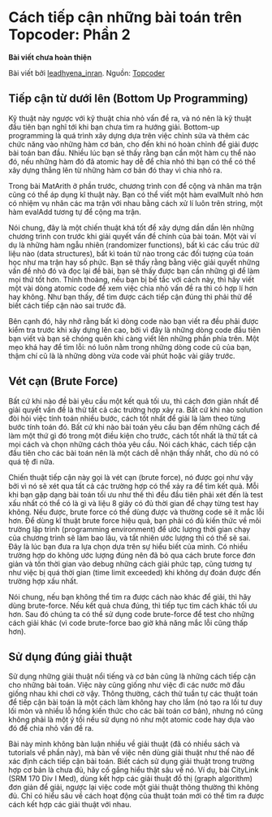 # Cách tiếp cận những bài toán trên Topcoder: Phần 2

**Bài viết chưa hoàn thiện**

Bài viết bởi [leadhyena_inran](https://www.topcoder.com/members/leadhyena_inran/). Nguồn: [Topcoder](https://www.topcoder.com/community/data-science/data-science-tutorials/planning-an-approach-to-a-topcoder-problem-part-1/) 

## Tiếp cận từ dưới lên (Bottom Up Programming)
Kỹ thuật này ngược với kỹ thuật chia nhỏ vấn đề ra, và nó nên là kỹ thuật đầu tiên bạn nghĩ tới khi bạn chưa tìm ra hướng giải. Bottom-up programming là quá trình xây dựng dựa trên việc chỉnh sửa và thêm các chức năng vào những hàm cơ bản, cho đến khi nó hoàn chỉnh để giải được bài toán ban đầu. Nhiều lúc bạn sẽ thấy rằng bạn cần một hàm cụ thể nào đó, nếu những hàm đó đã atomic hay dễ để chia nhỏ thì bạn có thể có thể xây dựng thẳng lên từ những hàm cơ bản đó thay vì chia nhỏ ra.

Trong bài MatArith ở phần trước, chương trình con để cộng và nhân ma trận cũng có thể áp dụng kĩ thuật này. Bạn có thể viết một hàm evalMult nhỏ hơn có nhiệm vụ nhân các ma trận với nhau bằng cách xử lí luôn trên string, một hàm evalAdd tương tự để cộng ma trận. 

Nói chung, đây là một chiến thuật khá tốt để xây dựng dần dần lên những chương trình con trước khi giải quyết vấn đề chính của bài toán. Một vài ví dụ là những hàm ngẫu nhiên (randomizer functions), bất kì các cấu trúc dữ liệu nào (data structures), bất kì toán tử nào trong các đối tượng của toán học như ma trận hay số phức. Bạn sẽ thấy rằng bằng việc giải quyết những vấn đề nhỏ đó và đọc lại đề bài, bạn sẽ thấy được bạn cần những gì để làm mọi thứ tốt hơn. Thỉnh thoảng, nếu bạn bị bế tắc với cách này, thì hãy viết một vài dòng atomic code để xem việc chia nhỏ vấn đề ra thì có hợp lí hơn hay không. Như bạn thấy, để tìm được cách tiếp cận đúng thì phải thử để biết cách tiếp cận nào sai trước đã.

Bên cạnh đó, hãy nhớ rằng bất kì dòng code nào bạn viết ra đều phải được kiểm tra trước khi xây dựng lên cao, bởi vì đây là những dòng code đầu tiên bạn viết và bạn sẽ chóng quên khi càng viết lên những phần phía trên. Một mẹo khá hay để tìm lỗi: nó luôn nằm trong những dòng code cũ của bạn, thậm chí cũ là là những dòng vừa code vài phút hoặc vài giây trước.

## Vét cạn (Brute Force)
Bất cứ khi nào đề bài yêu cầu một kết quả tối ưu, thì cách đơn giản nhất để giải quyết vấn đề là thử tất cả các trường hợp xảy ra. Bất cứ khi nào solution đòi hỏi việc tính toán nhiều bước, cách tốt nhất để giải là làm theo từng bước tính toán đó. Bất cứ khi nào bài toán yêu cầu bạn đếm những cách để làm một thứ gì đó trong một điều kiện cho trước, cách tốt nhất là thử tất cả mọi cách và chọn những cách thỏa yêu cầu. Nói cách khác, cách tiếp cận đầu tiên cho các bài toán nên là một cách dễ nhận thấy nhất, cho dù nó có quá tệ đi nữa.

Chiến thuật tiếp cận này gọi là vét cạn (brute force), nó được gọi như vậy bởi vì nó sẽ xét qua tất cả các trường hợp có thể xảy ra để tìm kết quả. Mỗi khi bạn gặp dạng bài toán tối ưu như thế thì đều đầu tiên phải xét đến là test xấu nhất có thể có là gì và liệu 8 giây có đủ thời gian để chạy từng test hay không. Nếu được, brute force có thể dùng được và thường code sẽ ít mắc lỗi hơn. Để dùng kĩ thuật brute force hiệu quả, bạn phải có đủ kiến thức về môi trường lập trình (programming environment) để ước lượng thời gian chạy của chương trình sẽ làm bao lâu, và tất nhiên ước lượng thì có thể sẽ sai. Đây là lúc bạn đưa ra lựa chọn dựa trên sự hiểu biết của mình. Có nhiều trường hợp do không ước lượng đúng nên đã bỏ qua cách brute force đơn giản và tốn thời gian vào debug những cách giải phức tạp, cũng tương tự như việc bị quá thời gian (time limit exceeded) khi không dự đoán được đến trường hợp xấu nhất. 

Nói chung, nếu bạn không thể tìm ra được cách nào khác để giải, thì hãy dùng brute-force. Nếu kết quả chưa đúng, thì tiếp tục tìm cách khác tối ưu hơn. Sau đó chúng ta có thể sử dụng code brute-force để test cho những cách giải khác (vì code brute-force bao giờ khả năng mắc lỗi cũng thấp hơn).

## Sử dụng đúng giải thuật
Sử dụng những giải thuật nổi tiếng và cơ bản cũng là những cách tiếp cận cho những bài toán. Việc này cũng giống như việc đi các nước mở đầu giống nhau khi chơi cờ vậy. Thông thường, cách thử tuần tự các thuật toán để tiếp cận bài toán là một cách làm không hay cho lắm (nó tạo ra lối tư duy lối mòn và nhiều lỗ hổng kiến thức cho các bài toán cơ bản), nhưng nó cũng không phải là một ý tồi nếu sử dụng nó như một atomic code hay dựa vào đó để chia nhỏ vấn đề ra.

Bài này mình không bàn luận nhiều về giải thuật (đã có nhiều sách và tutorials về phần này), mà bàn về việc nên dùng giải thuật như thế nào để xác định cách tiếp cận bài toán. Biết cách sử dụng giải thuật trong trường hợp cơ bản là chưa đủ, hãy cố gắng hiểu thật sâu về nó. Ví dụ, bài CityLink (SRM 170 Div I Med), dùng kết hợp các giải thuật đồ thị (graph algorithm) đơn giản để giải, ngược lại việc code một giải thuật thông thường thì không đủ. Chỉ có hiểu sâu về cách hoạt động của thuật toán mới có thể tìm ra được cách kết hợp các giải thuật với nhau.

